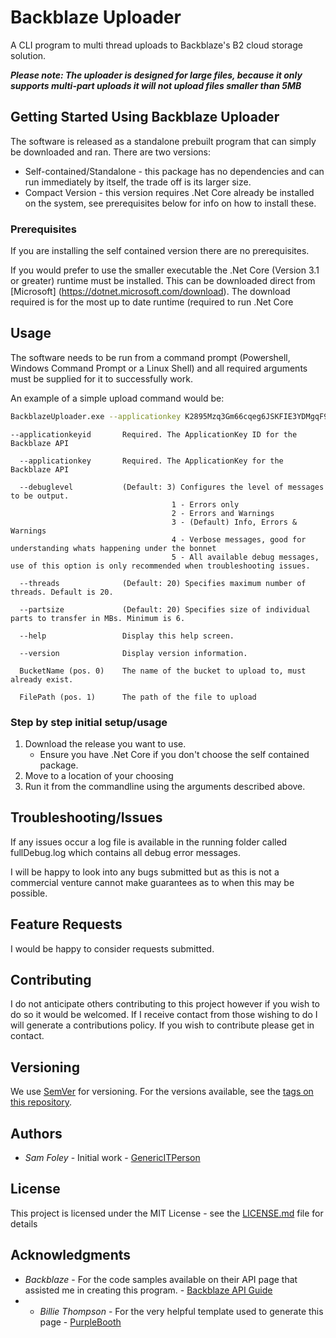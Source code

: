 # Backblaze Uploader

A CLI program to multi thread uploads to Backblaze's B2 cloud storage solution.

***Please note: The uploader is designed for large files, because it only supports multi-part uploads it will not upload files smaller than 5MB***

## Getting Started Using Backblaze Uploader

The software is released as a standalone prebuilt program that can simply be downloaded and ran. There are two versions:
- Self-contained/Standalone - this package has no dependencies and can run immediately by itself, the trade off is its larger size.
- Compact Version - this version requires .Net Core already be installed on the system, see prerequisites below for info on how to install these.

### Prerequisites

If you are installing the self contained version there are no prerequisites.

If you would prefer to use the smaller executable the .Net Core (Version 3.1 or greater) runtime must be installed. This can be downloaded direct from [Microsoft] (https://dotnet.microsoft.com/download). The download required is for the most up to date runtime (required to run .Net Core 

## Usage

The software needs to be run from a command prompt (Powershell, Windows Command Prompt or a Linux Shell) and all required arguments must be supplied for it to successfully work.

An example of a simple upload command would be:

```bash
BackblazeUploader.exe --applicationkey K2895Mzq3Gm66cqeg6JSKFIE3YDMgqF9 --applicationkeyid 00378d9e6385be60000000012 TargetBucket "C:\Folder\File To Upload.exe"
```



```
--applicationkeyid       Required. The ApplicationKey ID for the Backblaze API

  --applicationkey       Required. The ApplicationKey for the Backblaze API

  --debuglevel           (Default: 3) Configures the level of messages to be output.
                                    1 - Errors only
                                    2 - Errors and Warnings
                                    3 - (Default) Info, Errors & Warnings
                                    4 - Verbose messages, good for understanding whats happening under the bonnet
                                    5 - All available debug messages, use of this option is only recommended when troubleshooting issues.

  --threads              (Default: 20) Specifies maximum number of threads. Default is 20.

  --partsize             (Default: 20) Specifies size of individual parts to transfer in MBs. Minimum is 6.

  --help                 Display this help screen.

  --version              Display version information.

  BucketName (pos. 0)    The name of the bucket to upload to, must already exist.

  FilePath (pos. 1)      The path of the file to upload
```



### Step by step initial setup/usage

1. Download the release you want to use.
   - Ensure you have .Net Core if you don't choose the self contained package.
2. Move to a location of your choosing
3. Run it from the commandline using the arguments described above.



## Troubleshooting/Issues

If any issues occur a log file is available in the running folder called fullDebug.log which contains all debug error messages.

I will be happy to look into any bugs submitted but as this is not a commercial venture cannot make guarantees as to when this may be possible.

## Feature Requests

I would be happy to consider requests submitted.

## Contributing

I do not anticipate others contributing to this project however if you wish to do so it would be welcomed. If I receive contact from those wishing to do I will generate a contributions policy. If you wish to contribute please get in contact.

## Versioning

We use [SemVer](http://semver.org/) for versioning. For the versions available, see the [tags on this repository](https://github.com/your/project/tags). 

## Authors

* *Sam Foley* - Initial work - [GenericITPerson](https://github.com/GenericITPerson)

## License

This project is licensed under the MIT License - see the [LICENSE.md](LICENSE.md) file for details

## Acknowledgments

* *Backblaze* - For the code samples available on their API page that assisted me in creating this program. - [Backblaze API Guide](https://www.backblaze.com/b2/docs/calling.html)
* * *Billie Thompson* - For the very helpful template used to generate this page - [PurpleBooth](https://github.com/PurpleBooth) 